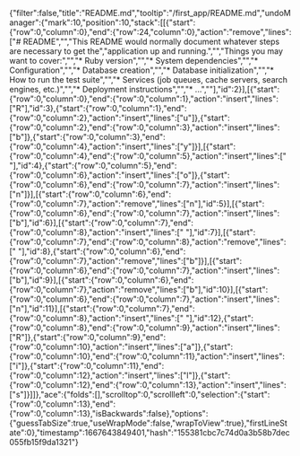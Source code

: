 {"filter":false,"title":"README.md","tooltip":"/first_app/README.md","undoManager":{"mark":10,"position":10,"stack":[[{"start":{"row":0,"column":0},"end":{"row":24,"column":0},"action":"remove","lines":["# README","","This README would normally document whatever steps are necessary to get the","application up and running.","","Things you may want to cover:","","* Ruby version","","* System dependencies","","* Configuration","","* Database creation","","* Database initialization","","* How to run the test suite","","* Services (job queues, cache servers, search engines, etc.)","","* Deployment instructions","","* ...",""],"id":2}],[{"start":{"row":0,"column":0},"end":{"row":0,"column":1},"action":"insert","lines":["R"],"id":3},{"start":{"row":0,"column":1},"end":{"row":0,"column":2},"action":"insert","lines":["u"]},{"start":{"row":0,"column":2},"end":{"row":0,"column":3},"action":"insert","lines":["b"]},{"start":{"row":0,"column":3},"end":{"row":0,"column":4},"action":"insert","lines":["y"]}],[{"start":{"row":0,"column":4},"end":{"row":0,"column":5},"action":"insert","lines":[" "],"id":4},{"start":{"row":0,"column":5},"end":{"row":0,"column":6},"action":"insert","lines":["o"]},{"start":{"row":0,"column":6},"end":{"row":0,"column":7},"action":"insert","lines":["n"]}],[{"start":{"row":0,"column":6},"end":{"row":0,"column":7},"action":"remove","lines":["n"],"id":5}],[{"start":{"row":0,"column":6},"end":{"row":0,"column":7},"action":"insert","lines":["b"],"id":6}],[{"start":{"row":0,"column":7},"end":{"row":0,"column":8},"action":"insert","lines":[" "],"id":7}],[{"start":{"row":0,"column":7},"end":{"row":0,"column":8},"action":"remove","lines":[" "],"id":8},{"start":{"row":0,"column":6},"end":{"row":0,"column":7},"action":"remove","lines":["b"]}],[{"start":{"row":0,"column":6},"end":{"row":0,"column":7},"action":"insert","lines":["b"],"id":9}],[{"start":{"row":0,"column":6},"end":{"row":0,"column":7},"action":"remove","lines":["b"],"id":10}],[{"start":{"row":0,"column":6},"end":{"row":0,"column":7},"action":"insert","lines":["n"],"id":11}],[{"start":{"row":0,"column":7},"end":{"row":0,"column":8},"action":"insert","lines":[" "],"id":12},{"start":{"row":0,"column":8},"end":{"row":0,"column":9},"action":"insert","lines":["R"]},{"start":{"row":0,"column":9},"end":{"row":0,"column":10},"action":"insert","lines":["a"]},{"start":{"row":0,"column":10},"end":{"row":0,"column":11},"action":"insert","lines":["i"]},{"start":{"row":0,"column":11},"end":{"row":0,"column":12},"action":"insert","lines":["l"]},{"start":{"row":0,"column":12},"end":{"row":0,"column":13},"action":"insert","lines":["s"]}]]},"ace":{"folds":[],"scrolltop":0,"scrollleft":0,"selection":{"start":{"row":0,"column":13},"end":{"row":0,"column":13},"isBackwards":false},"options":{"guessTabSize":true,"useWrapMode":false,"wrapToView":true},"firstLineState":0},"timestamp":1667643849401,"hash":"155381cbc7c74d0a3b58b7dec055fb15f9da1321"}